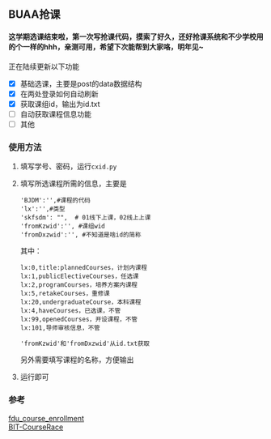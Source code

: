 ## BUAA抢课
#### 这学期选课结束啦，第一次写抢课代码，摸索了好久，还好抢课系统和不少学校用的个一样的hhh，亲测可用，希望下次能帮到大家咯，明年见~

正在陆续更新以下功能
- [x] 基础选课，主要是post的data数据结构
- [x] 在两处登录如何自动刷新
- [x] 获取课组id，输出为id.txt
- [ ] 自动获取课程信息功能
- [ ] 其他

### 使用方法
1. 填写学号、密码，运行`cxid.py`  
2. 填写所选课程所需的信息，主要是
   ```
   'BJDM':'',#课程的代码
   'lx':'',#类型
   'skfsdm': "",  # 01线下上课，02线上上课
   'fromKzwid':'', #课组wid
   'fromDxzwid':'', #不知道是啥id的简称
   ```
   其中：
   ```
   lx:0,title:plannedCourses，计划内课程
   lx:1,publicElectiveCourses，任选课
   lx:2,programCourses，培养方案内课程
   lx:5,retakeCourses，重修课
   lx:20,undergraduateCourse，本科课程
   lx:4,haveCourses，已选课，不管
   lx:99,openedCourses，开设课程，不管
   lx:101,导师审核信息，不管

   'fromKzwid'和'fromDxzwid'从id.txt获取
   ```
   另外需要填写课程的名称，方便输出

4. 运行即可

### 参考
[fdu_course_enrollment](https://github.com/JarynWong/fdu_course_enrollment)  
[BIT-CourseRace](https://github.com/Jump-Wang-111/BIT-CourseRace)
